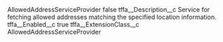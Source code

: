 <?xml version="1.0" encoding="UTF-8"?>
<CustomMetadata xmlns="http://soap.sforce.com/2006/04/metadata" xmlns:xsi="http://www.w3.org/2001/XMLSchema-instance" xmlns:xsd="http://www.w3.org/2001/XMLSchema">
    <label>AllowedAddressServiceProvider</label>
    <protected>false</protected>
    <values>
        <field>tffa__Description__c</field>
        <value xsi:type="xsd:string">Service for fetching allowed addresses matching the specified location information.</value>
    </values>
    <values>
        <field>tffa__Enabled__c</field>
        <value xsi:type="xsd:boolean">true</value>
    </values>
    <values>
        <field>tffa__ExtensionClass__c</field>
        <value xsi:type="xsd:string">AllowedAddressServiceProvider</value>
    </values>
</CustomMetadata>
